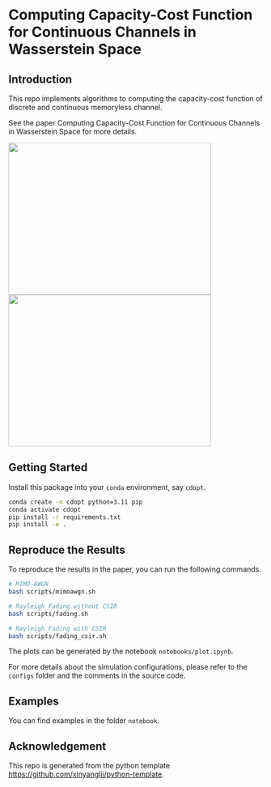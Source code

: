 # Computing Capacity-Cost Function for Continuous Channels in Wasserstein Space

## Introduction

This repo implements algorithms to computing the capacity-cost function of discrete and continuous memoryless channel.

See the paper Computing Capacity-Cost Function for Continuous Channels in Wasserstein Space for more details.

<img src="figures/sisoawgn_particles.gif" width="400" height="300"/>
<img src="figures/mimoawgn_particles.gif" width="400" height="300"/>


## Getting Started

Install this package into your `conda` environment, say `cdopt`.

```bash
conda create -n cdopt python=3.11 pip
conda activate cdopt
pip install -r requirements.txt
pip install -e .
```

## Reproduce the Results

To reproduce the results in the paper, you can run the following commands.

```bash
# MIMO-AWGN
bash scripts/mimoawgn.sh

# Rayleigh Fading without CSIR
bash scripts/fading.sh

# Rayleigh Fading with CSIR
bash scripts/fading_csir.sh
```

The plots can be generated by the notebook `notebooks/plot.ipynb`.

For more details about the simulation configurations, please refer to the `configs` folder and the comments in the source code.

## Examples

You can find examples in the folder `notebook`.

## Acknowledgement

This repo is generated from the python template https://github.com/xinyanglii/python-template.
